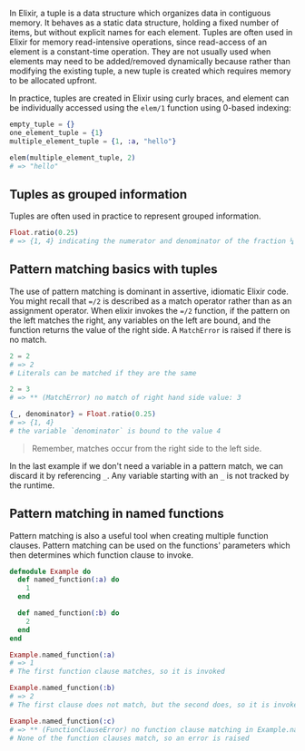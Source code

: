 In Elixir, a tuple is a data structure which organizes data in contiguous memory. It behaves as a static data structure, holding a fixed number of items, but without explicit names for each element. Tuples are often used in Elixir for memory read-intensive operations, since read-access of an element is a constant-time operation. They are not usually used when elements may need to be added/removed dynamically because rather than modifying the existing tuple, a new tuple is created which requires memory to be allocated upfront.

In practice, tuples are created in Elixir using curly braces, and element can be individually accessed using the `elem/1` function using 0-based indexing:

```elixir
empty_tuple = {}
one_element_tuple = {1}
multiple_element_tuple = {1, :a, "hello"}

elem(multiple_element_tuple, 2)
# => "hello"
```

## Tuples as grouped information

Tuples are often used in practice to represent grouped information.

```elixir
Float.ratio(0.25)
# => {1, 4} indicating the numerator and denominator of the fraction ¼
```

## Pattern matching basics with tuples

The use of pattern matching is dominant in assertive, idiomatic Elixir code. You might recall that `=/2` is described as a match operator rather than as an assignment operator. When elixir invokes the `=/2` function, if the pattern on the left matches the right, any variables on the left are bound, and the function returns the value of the right side. A `MatchError` is raised if there is no match.

```elixir
2 = 2
# => 2
# Literals can be matched if they are the same

2 = 3
# => ** (MatchError) no match of right hand side value: 3

{_, denominator} = Float.ratio(0.25)
# => {1, 4}
# the variable `denominator` is bound to the value 4
```

> Remember, matches occur from the right side to the left side.

In the last example if we don't need a variable in a pattern match, we can discard it by referencing `_`. Any variable starting with an `_` is not tracked by the runtime.

## Pattern matching in named functions

Pattern matching is also a useful tool when creating multiple function clauses. Pattern matching can be used on the functions' parameters which then determines which function clause to invoke.

```elixir
defmodule Example do
  def named_function(:a) do
    1
  end

  def named_function(:b) do
    2
  end
end

Example.named_function(:a)
# => 1
# The first function clause matches, so it is invoked

Example.named_function(:b)
# => 2
# The first clause does not match, but the second does, so it is invoked

Example.named_function(:c)
# => ** (FunctionClauseError) no function clause matching in Example.named_function/1
# None of the function clauses match, so an error is raised
```
